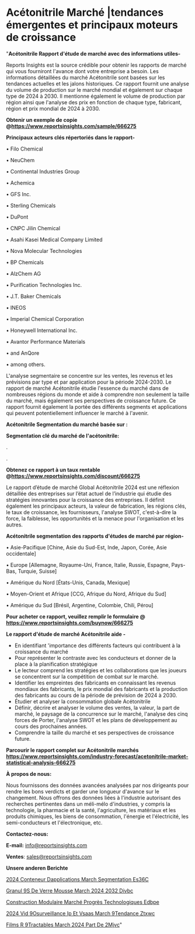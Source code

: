 # Acétonitrile Marché |tendances émergentes et principaux moteurs de croissance

"<strong>Acétonitrile Rapport d'étude de marché avec des informations utiles-</strong>

Reports Insights est la source crédible pour obtenir les rapports de marché qui vous fourniront l'avance dont votre entreprise a besoin. Les informations détaillées du marché Acétonitrile sont basées sur les tendances actuelles et les jalons historiques. Ce rapport fournit une analyse du volume de production sur le marché mondial et également sur chaque type de 2024 à 2030. Il mentionne également le volume de production par région ainsi que l'analyse des prix en fonction de chaque type, fabricant, région et prix mondial de 2024 à 2030.

<strong><b>Obtenir un exemple de copie @</b></strong><a href=https://www.reportsinsights.com/sample/666275><strong><b>https://www.reportsinsights.com/sample/666275</b></strong></a>

<b>Principaux acteurs clés répertoriés dans le rapport-</b>

<b> </b>• Filo Chemical

• NeuChem

• Continental Industries Group

• Achemica

• GFS Inc.

• Sterling Chemicals

• DuPont

• CNPC Jilin Chemical

• Asahi Kasei Medical Company Limited

• Nova Molecular Technologies

• BP Chemicals

• AlzChem AG

• Purification Technologies Inc.

• J.T. Baker Chemicals

• INEOS

• Imperial Chemical Corporation

• Honeywell International Inc.

• Avantor Performance Materials

• and AnQore

• among others.

L'analyse segmentaire se concentre sur les ventes, les revenus et les prévisions par type et par application pour la période 2024-2030. Le rapport de marché Acétonitrile étudie l'essence du marché dans de nombreuses régions du monde et aide à comprendre non seulement la taille du marché, mais également ses perspectives de croissance future. Ce rapport fournit également la portée des différents segments et applications qui peuvent potentiellement influencer le marché à l'avenir.

<strong>Acétonitrile Segmentation du marché basée sur :</strong>

<strong> Segmentation clé du marché de l'acétonitrile: </strong>

.

.

<strong><b>Obtenez ce rapport à un taux rentable @</b></strong><a href=https://www.reportsinsights.com/discount/666275><strong><b>https://www.reportsinsights.com/discount/666275</b></strong></a>

Le rapport d’étude de marché Global Acétonitrile 2024 est une réflexion détaillée des entreprises sur l’état actuel de l’industrie qui étudie des stratégies innovantes pour la croissance des entreprises. Il définit également les principaux acteurs, la valeur de fabrication, les régions clés, le taux de croissance, les fournisseurs, l'analyse SWOT, c'est-à-dire la force, la faiblesse, les opportunités et la menace pour l'organisation et les autres.

<strong>Acétonitrile segmentation des rapports d'études de marché par région-</strong>

• Asie-Pacifique [Chine, Asie du Sud-Est, Inde, Japon, Corée, Asie occidentale]

• Europe [Allemagne, Royaume-Uni, France, Italie, Russie, Espagne, Pays-Bas, Turquie, Suisse]

• Amérique du Nord [États-Unis, Canada, Mexique]

• Moyen-Orient et Afrique [CCG, Afrique du Nord, Afrique du Sud]

• Amérique du Sud [Brésil, Argentine, Colombie, Chili, Pérou]

<strong>Pour acheter ce rapport, veuillez remplir le formulaire @   <a href=https://www.reportsinsights.com/buynow/666275>https://www.reportsinsights.com/buynow/666275</a></strong>

<strong>Le rapport d'étude de marché Acétonitrile aide -</strong>
<ul>
  <li>En identifiant 'importance des différents facteurs qui contribuent à la croissance du marché</li>
  <li>Pour représenter le contraste avec les conducteurs et donner de la place à la planification stratégique</li>
  <li>Le lecteur comprend les stratégies et les collaborations que les joueurs se concentrent sur la compétition de combat sur le marché.</li>
  <li>Identifier les empreintes des fabricants en connaissant les revenus mondiaux des fabricants, le prix mondial des fabricants et la production des fabricants au cours de la période de prévision de 2024 à 2030.</li>
  <li>Étudier et analyser la consommation globale Acétonitrile</li>
  <li>Définir, décrire et analyser le volume des ventes, la valeur, la part de marché, le paysage de la concurrence sur le marché, l'analyse des cinq forces de Porter, l'analyse SWOT et les plans de développement au cours des prochaines années.</li>
  <li>Comprendre la taille du marché et ses perspectives de croissance future.</li>
</ul>

<strong>Parcourir le rapport complet sur Acétonitrile marchés <a href=https://www.reportsinsights.com/industry-forecast/acetonitrile-market-statistical-analysis-666275>https://www.reportsinsights.com/industry-forecast/acetonitrile-market-statistical-analysis-666275</a></strong>

<strong>À propos de nous:</strong>

Nous fournissons des données avancées analysées par nos dirigeants pour rendre les bons verdicts et garder une longueur d'avance sur le changement. Nous offrons des données liées à l'industrie autorisant des recherches pertinentes dans un méli-mélo d'industries, y compris la technologie, la pharmacie et la santé, l'agriculture, les matériaux et les produits chimiques, les biens de consommation, l'énergie et l'électricité, les semi-conducteurs et l'électronique, etc.

<strong>Contactez-nous:</strong>

<strong>E-mail:</strong> <a href=mailto:info@reportsinsights.com>info@reportsinsights.com</a>

<strong>Ventes</strong>: <a href=mailto:sales@reportsinsights.com>sales@reportsinsights.com</a>

<strong>Unsere anderen Berichte</strong>

<a href=https://www.linkedin.com/pulse/2024-conteneur-dapplications-march%C3%A9-segmentation-es36c/>2024 Conteneur Dapplications March Segmentation Es36C</a>

<a href=https://www.linkedin.com/pulse/granul%C3%A9s-de-verre-mousse-march%C3%A9-2024-2032-divbc/>Granul 9S De Verre Mousse March 2024 2032 Divbc</a>

<a href=https://www.linkedin.com/pulse/construction-modulaire-marché-progrès-technologiques-edbpe/>Construction Modulaire Marché Progrès Technologiques Edbpe</a>

<a href=https://www.linkedin.com/pulse/2024-vid%C3%A9osurveillance-ip-et-vsaas-march%C3%A9tendance-ztxwc/>2024 Vid 9Osurveillance Ip Et Vsaas March 9Tendance Ztxwc</a>

<a href=https://www.linkedin.com/pulse/films-r%C3%A9tractables-march%C3%A9-2024-part-de-2mjvc/>Films R 9Tractables March 2024 Part De 2Mjvc</a>"
